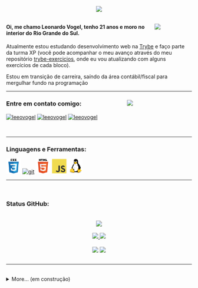 <div align=center>
<img src="https://user-images.githubusercontent.com/90592913/139983955-64fadfe2-c428-45c6-b8b9-f8afb2421a4c.gif">
</div>
   
##

<div width="70%">
   <img align="right" width="20%" src="https://user-images.githubusercontent.com/90592913/139999356-70fcc0b0-1ad4-4212-bc20-d1dc4974020d.gif">  
   <h4 align="left">Oi, me chamo Leonardo Vogel, tenho 21 anos e moro no interior do Rio Grande do Sul.</h4>
   <p>Atualmente estou estudando desenvolvimento web na <a href="https://www.betrybe.com/" target="_blank">Trybe<a/> e faço parte da turma XP (você pode          acompanhar o meu avanço através do meu repositório <a href="https://github.com/leonardoVogel/trybe-exercicios" target="_blank">trybe-exercicios</a>, onde eu vou atualizando com alguns exercícios de cada bloco).
   <p>Estou em transição de carreira, saíndo da área contábil/fiscal para mergulhar fundo na programação</p>

</div>
   <hr>
   <div align="left">
   <img width="35%" align="right" src="https://user-images.githubusercontent.com/90592913/139970483-bd5f6637-ebce-4e12-a3f2-4a946782d447.gif">

   <h3 align="left">Entre em contato comigo:</h3>
   <p align="left">
      <a href="https://linkedin.com/in/leeovogel" target="blank"><img align="center" src="https://img.shields.io/badge/LinkedIn-0077B5?style=for-the-badge&logo=linkedin&logoColor=white" alt="leeovogel"/></a>
      <a href="mailto:leeo.vog13@gmail.com" target="blank"><img align="center" src="https://img.shields.io/badge/Gmail-D14836?style=for-the-badge&logo=gmail&logoColor=white" alt="leeovogel"/></a>
      <a href="https://instagram.com/leeo_vogel" target="blank"><img align="center" src="https://img.shields.io/badge/Instagram-E4405F?style=for-the-badge&logo=instagram&logoColor=white" alt="leeovogel"/></a>
   </p>
      
   <br>
   <hr>

   <h3 align="left">Linguagens e Ferramentas:</h3>
   <p align="left"> 
      <a href="https://www.w3schools.com/css/" target="_blank"><img src="https://raw.githubusercontent.com/devicons/devicon/master/icons/css3/css3-original-wordmark.svg" alt="css3" width="40" height="40"/></a> 
      <a href="https://git-scm.com/" target="_blank"><img src="https://www.vectorlogo.zone/logos/git-scm/git-scm-icon.svg" alt="git" width="40" height="40"/></a> 
      <a href="https://www.w3.org/html/" target="_blank"><img src="https://raw.githubusercontent.com/devicons/devicon/master/icons/html5/html5-original-wordmark.svg" alt="html5" width="40" height="40"/></a> 
      <a href="https://developer.mozilla.org/en-US/docs/Web/JavaScript" target="_blank"><img src="https://raw.githubusercontent.com/devicons/devicon/master/icons/javascript/javascript-original.svg" alt="javascript" width="40" height="40"/></a>
      <a href="https://www.linux.org/" target="_blank"><img src="https://raw.githubusercontent.com/devicons/devicon/master/icons/linux/linux-original.svg" alt="linux" width="40" height="40"/></a>
   </p>
   <hr>
</div>

<br>   
<h3 align="left">Status GitHub:</h3>
<br>
   
<div align="center">
   <a href="https://github.com/leonardoVogel">
   <img align="center" src="http://github-readme-streak-stats.herokuapp.com?user=leonardovogel&theme=github-dark&hide_border=true&date_format=j%20M%5B%20Y%5D&stroke=1F6FEB&dates=58A6FF&fire=1F6FEB&ring=58A6FF">
<br>
<br>
   <img height:"180em" src="https://github-readme-stats.vercel.app/api?username=leonardovogel&show_icons=true&hide_border=true&theme=github_dark">
   <img height:"180em" src="https://github-readme-stats.vercel.app/api/top-langs/?username=leonardovogel&theme=github_dark&hide_border=true">
<br>
<br>
   <a href="https://github.com/leonardoVogel/trybe-exercicios" target=_blank><img align="center" src="https://github-readme-stats.vercel.app/api/pin/?username=leonardovogel&repo=trybe-exercicios&theme=github_dark&border_radius=30&border_color=58A6FF"></a>
   <a href="https://github.com/leonardoVogel/trybe-exercicios" target=_blank><img align="center" src="https://github-readme-stats.vercel.app/api/pin/?username=leonardovogel&repo=trybe-exercicios&theme=github_dark&border_radius=30&border_color=58A6FF"></a>
</div>
<br>
<hr>
<br>
   
<details close>
<summary>More... (em construção)</summary>

<p>Em construção</p>
</details>  
